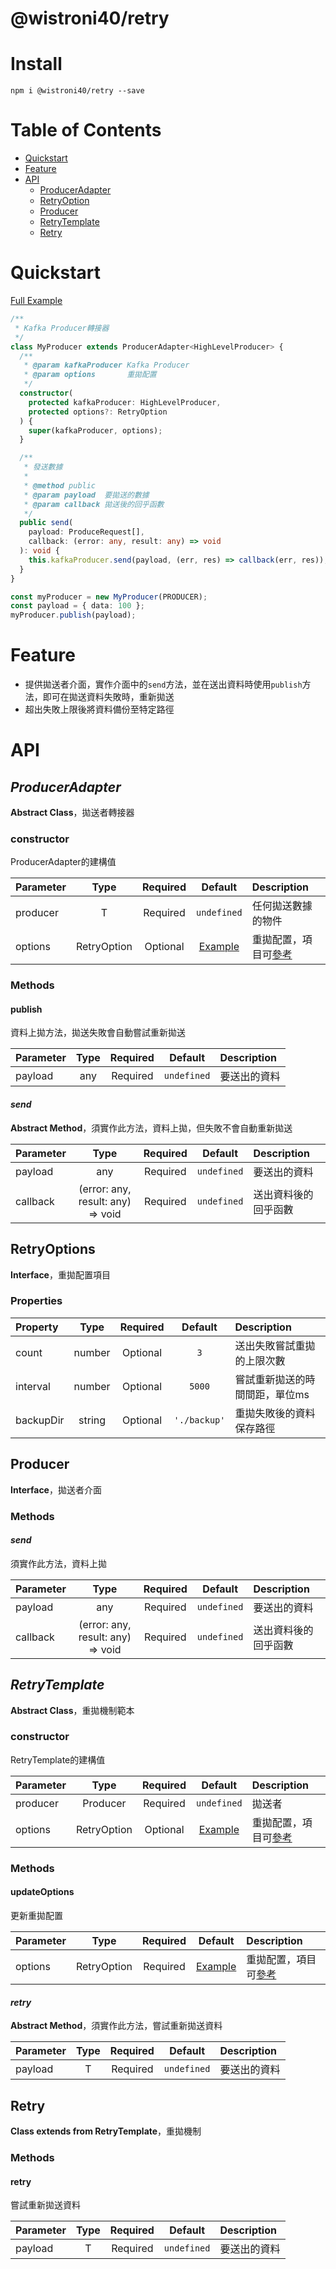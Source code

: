 # @wistroni40/retry

# Install

```
npm i @wistroni40/retry --save
```

# Table of Contents

- [Quickstart](#Quickstart)
- [Feature](#Feature)
- [API](#API)
  - [ProducerAdapter](#ProducerAdapter)
  - [RetryOption](#RetryOption)
  - [Producer](#Producer)
  - [RetryTemplate](#RetryTemplate)
  - [Retry](#Retry)

# Quickstart

[Full Example](https://github.com/SteveLin100132/-wistroni40-retry/blob/master/examples/kafka-producer.ts)

```typescript
/**
 * Kafka Producer轉接器
 */
class MyProducer extends ProducerAdapter<HighLevelProducer> {
  /**
   * @param kafkaProducer Kafka Producer
   * @param options       重拋配置
   */
  constructor(
    protected kafkaProducer: HighLevelProducer,
    protected options?: RetryOption
  ) {
    super(kafkaProducer, options);
  }

  /**
   * 發送數據
   *
   * @method public
   * @param payload  要拋送的數據 
   * @param callback 拋送後的回乎函數
   */
  public send(
    payload: ProduceRequest[],
    callback: (error: any, result: any) => void
  ): void {
    this.kafkaProducer.send(payload, (err, res) => callback(err, res));
  }
}

const myProducer = new MyProducer(PRODUCER);
const payload = { data: 100 };
myProducer.publish(payload);
```

# Feature

* 提供拋送者介面，實作介面中的```send```方法，並在送出資料時使用```publish```方法，即可在拋送資料失敗時，重新拋送
* 超出失敗上限後將資料備份至特定路徑

# API

## ***ProducerAdapter***

**Abstract Class**，拋送者轉接器

### constructor

ProducerAdapter的建構值

Parameter | Type | Required | Default | Description
|:-----|:-----:|:-----:|:-----:|:-----|
producer | T | Required | ```undefined``` | 任何拋送數據的物件
options | RetryOption | Optional | [Example](#RetryOptions) | 重拋配置，項目可[參考](#RetryOptions)

### Methods

#### publish

資料上拋方法，拋送失敗會自動嘗試重新拋送

Parameter | Type | Required | Default | Description
|:-----|:-----:|:-----:|:-----:|:-----|
payload | any | Required | ```undefined``` | 要送出的資料

#### ***send***

**Abstract Method**，須實作此方法，資料上拋，但失敗不會自動重新拋送

Parameter | Type | Required | Default | Description
|:-----|:-----:|:-----:|:-----:|:-----|
payload | any | Required | ```undefined``` | 要送出的資料
callback | (error: any, result: any) => void | Required | ```undefined``` | 送出資料後的回乎函數

## **RetryOptions**

**Interface**，重拋配置項目

### Properties

Property | Type | Required | Default | Description
|:-----|:-----:|:-----:|:-----:|:-----|
count | number | Optional | ```3``` | 送出失敗嘗試重拋的上限次數
interval | number | Optional | ```5000``` | 嘗試重新拋送的時間間距，單位ms
backupDir | string | Optional | ```'./backup'``` | 重拋失敗後的資料保存路徑

## **Producer**

**Interface**，拋送者介面

### Methods

#### ***send***

須實作此方法，資料上拋

Parameter | Type | Required | Default | Description
|:-----|:-----:|:-----:|:-----:|:-----|
payload | any | Required | ```undefined``` | 要送出的資料
callback | (error: any, result: any) => void | Required | ```undefined``` | 送出資料後的回乎函數

## ***RetryTemplate***

**Abstract Class**，重拋機制範本

### constructor

RetryTemplate的建構值

Parameter | Type | Required | Default | Description
|:-----|:-----:|:-----:|:-----:|:-----|
producer | Producer | Required | ```undefined``` | 拋送者
options | RetryOption | Optional | [Example](#RetryOptions) | 重拋配置，項目可[參考](#RetryOptions)

### Methods

#### updateOptions

更新重拋配置

Parameter | Type | Required | Default | Description
|:-----|:-----:|:-----:|:-----:|:-----|
options | RetryOption | Required | [Example](#RetryOptions) | 重拋配置，項目可[參考](#RetryOptions)

#### ***retry***

**Abstract Method**，須實作此方法，嘗試重新拋送資料

Parameter | Type | Required | Default | Description
|:-----|:-----:|:-----:|:-----:|:-----|
payload | T | Required | ```undefined``` | 要送出的資料

## **Retry**

**Class extends from RetryTemplate**，重拋機制

### Methods

#### retry

嘗試重新拋送資料

Parameter | Type | Required | Default | Description
|:-----|:-----:|:-----:|:-----:|:-----|
payload | T | Required | ```undefined``` | 要送出的資料

